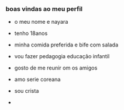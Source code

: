 ### boas vindas ao meu perfil 
- o meu nome e nayara
  
- tenho 18anos 
- minha comida preferida e bife com salada
- vou fazer pedagogia educação infantil
- gosto de me reunir om os amigos
- amo serie coreana
- sou crista
- 
